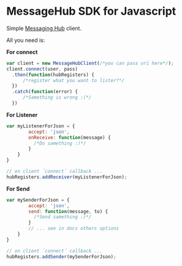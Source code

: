 # MessageHub SDK for Javascript

Simple [Messaging Hub](http://msging.net/) client.

All you need is:

**For connect**

```javascript
var client = new MessageHubClient(/*you can pass uri here*/);
client.connect(user, pass)
  .then(function(hubRegisters) {
      /*register what you want to lister?*/
  })
  .catch(function(error) {
      /*Samething is wrong :(*/
  })
```

**For Listener**

```javascript
var myListenerForJson = {
        accept: 'json',
        onReceive: function(message) {
          /*Do samething :)*/
        }
    }
}

// on client ´connect´ callback ...
hubRegisters.addReceiver(myListenerForJson);
```

**For Send**

```javascript
var mySenderForJson = {
        accept: 'json',
        send: function(message, to) {
          /*Send samething :)*/
        }
        // ... see in docs others options
    }
}

// on client ´connect´ callback ...
hubRegisters.addSender(mySenderForJson);
```
